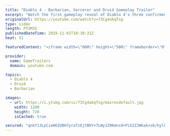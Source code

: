 ```yaml
---
title: "Diablo 4 - Barbarian, Sorcerer and Druid Gameplay Trailer"
excerpt: "Watch the first gameplay reveal of Diablo 4's three confirmed classes: The Barbarian, the Sorcerer, and the Druid."
originalUrl: https://youtube.com/watch?v=73Cg4akqTsg
type: video
length: PT3M3S
publishedDateTime: 2019-11-01T18:38:31Z
heat: 51

featuredContent: "<iframe width=\"800\" height=\"500\" frameborder=\"0\" src=\"https://www.youtube.com/embed/73Cg4akqTsg\" allow=\"accelerometer; autoplay; encrypted-media; gyroscope; picture-in-picture\" allowfullscreen></iframe>"

provider:
  name: GameTrailers
  domain: youtube.com

topics:
  - Diablo 4
  - Druid
  - Barbarian

images:
  - url: https://i.ytimg.com/vi/73Cg4akqTsg/maxresdefault.jpg
    width: 1280
    height: 720
    isCached: true

secured: "qnkY13LpCieH6ZUBH7yraTzEjtBKY+7LWy1Z9Kmns9+PiX2ZJWkak+s6/hylkXwuEWusHdY2PcT0xDYpXi7k3EWD1cxXPzz4PmcmdHgNB64VWNReEO+9cp8+32xYgmVaFEqoazoCpUpIqM+pESXZ6qVfLCcB8loE+n2M7TMi+uGVfEWt4cinEEocINXhnmv00V1qmryPRQ4FQ4iqOEr0yMRMIPnGeL53nzZCT4Od8+jWk9MKD/oLbZcd3rBRZPaUbWnwRS779CWdjQ/TQc3tOzzEhZssCW1vK8nt7suJcd5AtagHdmysKkXnPKgTSPtrdqzPOxrcZKfiRYMaHlnhrhY1IZpft1RD9bAPALxsJ03RF7c+XX3pX3v+weYxyhiz2qM9uDtcR26ifmyORCgAqWzX8+OY3XWNlMakdGSmwgQ1OGN/LcTi+5n9diCmd5RY;09QaIsIPH5B6mskyFxxiIQ=="
---
```


